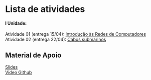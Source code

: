 # Lista de atividades
#### I Unidade:
Atividade 01 (entrega 15/04): [Introdução às Redes de Computadores](https://docs.google.com/document/d/1BT5nUNMFeFQfyovH18r07zeaC-jYUYTL1GpiRfH-WDQ/edit?usp=sharing)    
Atividade 02 (entrega 22/04): [Cabos submarinos](https://docs.google.com/document/d/13TBFoPOOOg4ya-L0oUQOKhPjvpowaGlQq78arrqJ_Sk/edit?usp=sharing)   

## Material de Apoio
[Slides](https://docs.google.com/presentation/d/1rbwuekduJZTNR3DxE4xZ0gyHwBOHmrkAjdqGz09-kPo/edit?usp=sharing)   
[Video Github](https://www.youtube.com/watch?v=zg8JcK1dgMI)   

